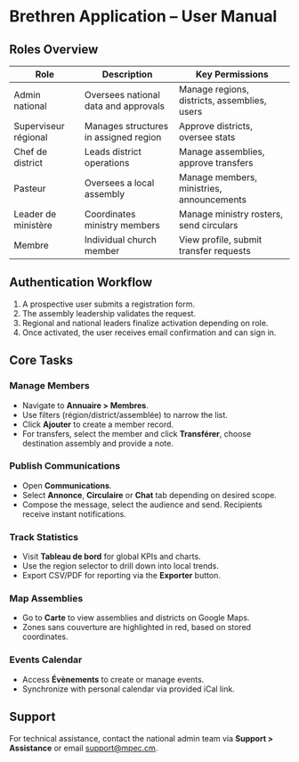 # Brethren Application – User Manual

## Roles Overview

| Role | Description | Key Permissions |
| ---- | ----------- | --------------- |
| Admin national | Oversees national data and approvals | Manage regions, districts, assemblies, users |
| Superviseur régional | Manages structures in assigned region | Approve districts, oversee stats |
| Chef de district | Leads district operations | Manage assemblies, approve transfers |
| Pasteur | Oversees a local assembly | Manage members, ministries, announcements |
| Leader de ministère | Coordinates ministry members | Manage ministry rosters, send circulars |
| Membre | Individual church member | View profile, submit transfer requests |

## Authentication Workflow

1. A prospective user submits a registration form.
2. The assembly leadership validates the request.
3. Regional and national leaders finalize activation depending on role.
4. Once activated, the user receives email confirmation and can sign in.

## Core Tasks

### Manage Members
- Navigate to **Annuaire > Membres**.
- Use filters (région/district/assemblée) to narrow the list.
- Click **Ajouter** to create a member record.
- For transfers, select the member and click **Transférer**, choose destination assembly and provide a note.

### Publish Communications
- Open **Communications**.
- Select **Annonce**, **Circulaire** or **Chat** tab depending on desired scope.
- Compose the message, select the audience and send. Recipients receive instant notifications.

### Track Statistics
- Visit **Tableau de bord** for global KPIs and charts.
- Use the region selector to drill down into local trends.
- Export CSV/PDF for reporting via the **Exporter** button.

### Map Assemblies
- Go to **Carte** to view assemblies and districts on Google Maps.
- Zones sans couverture are highlighted in red, based on stored coordinates.

### Events Calendar
- Access **Évènements** to create or manage events.
- Synchronize with personal calendar via provided iCal link.

## Support

For technical assistance, contact the national admin team via **Support > Assistance** or email support@mpec.cm.
